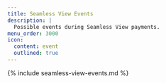 ```yaml
---
title: Seamless View Events
description: |
  Possible events during Seamless View payments.
menu_order: 3000
icon:
  content: event
  outlined: true
---
```


{% include seamless-view-events.md %}
